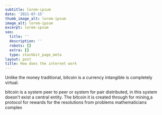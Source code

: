 ```yaml
---
subtitle: lorem-ipsum
date: '2021-07-15'
thumb_image_alt: lorem-ipsum
image_alt: lorem-ipsum
excerpt: lorem-ipsum
seo:
  title: ''
  description: ''
  robots: []
  extra: []
  type: stackbit_page_meta
layout: post
title: How does the internet work
---
```

Unlike the money traditional, bitcoin is a currency intangible is completely virtual.

bitcoin is a system peer to peer or system for pair distributed, in this system doesn't exist a central entity. The bitcoin it is created through for mining,a protocol for rewards for the resolutions from problems mathematicians complex
